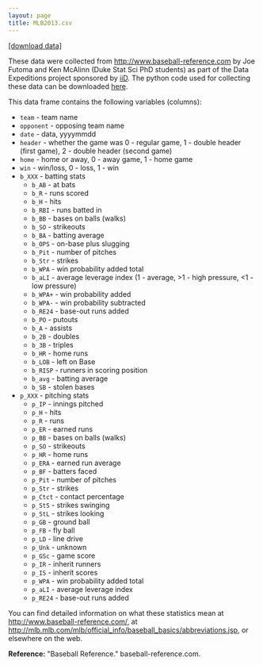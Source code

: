 ```yaml
---
layout: page
title: MLB2013.csv
---
```


<a href="MLB2013.csv" download="MLB2013.csv">
[download data]
</a>

These data were collected from http://www.baseball-reference.com by Joe Futoma and Ken McAlinn (Duke Stat Sci PhD students) as part of the Data Expeditions project sponsored by <a href="http://bigdata.duke.edu/">iiD</a>. The python code used for collecting these data can be downloaded <a href="MLB2013_script.zip" download="MLB2013_script.zip">here</a>.

This data frame contains the following variables (columns):

* `team` - team name
* `opponent` - opposing team name
* `date` - data, yyyymmdd
* `header` - whether the game was 0 - regular game, 1 - double header (first game), 2 - double header (second game)
* `home` - home or away, 0 - away game, 1 - home game
* `win` - win/loss, 0 - loss, 1 - win
* `b_XXX` - batting stats
    * `b_AB` - at bats  
    * `b_R` - runs scored
    * `b_H` - hits
    * `b_RBI` - runs batted in
    * `b_BB` - bases on balls (walks)
    * `b_SO` - strikeouts
    * `b_BA` - batting average
    * `b_OPS` - on-base plus slugging
    * `b_Pit` - number of pitches
    * `b_Str` - strikes
    * `b_WPA` - win probability added total
    * `b_aLI` - average leverage index (1 - average, >1 - high pressure, <1 - low pressure)
    * `b_WPA+` - win probability added 
    * `b_WPA-` - win probability subtracted 
    * `b_RE24` - base-out runs added
    * `b_PO` - putouts
    * `b_A` - assists  
    * `b_2B` - doubles
    * `b_3B` - triples
    * `b_HR` - home runs
    * `b_LOB` - left on Base
    * `b_RISP` - runners in scoring position
    * `b_avg` - batting average  
    * `b_SB` - stolen bases
* `p_XXX` - pitching stats
    * `p_IP` - innings pitched 
    * `p_H` - hits
    * `p_R` - runs
    * `p_ER` - earned runs
    * `p_BB` - bases on balls (walks)
    * `p_SO` - strikeouts
    * `p_HR` - home runs
    * `p_ERA` - earned run average
    * `p_BF` - batters faced
    * `p_Pit` - number of pitches
    * `p_Str` - strikes
    * `p_Ctct` - contact percentage
    * `p_StS` - strikes swinging
    * `p_StL` - strikes looking
    * `p_GB` - ground ball
    * `p_FB` - fly ball
    * `p_LD` - line drive
    * `p_Unk` - unknown
    * `p_GSc` - game score
    * `p_IR` - inherit runners
    * `p_IS` - inherit scores
    * `p_WPA` - win probability added total
    * `p_aLI` - average leverage index
    * `p_RE24` - base-out runs added

You can find detailed information on what these statistics mean at http://www.baseball-reference.com/, at http://mlb.mlb.com/mlb/official_info/baseball_basics/abbreviations.jsp, or elsewhere on the web.

**Reference:**
"Baseball Reference." baseball-reference.com.

